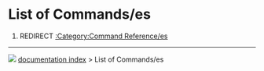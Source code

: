 # List of Commands/es
1.  REDIRECT [:Category:Command Reference/es](:Category:Command_Reference/es.md)



---
![](images/Button_right.svg) [documentation index](../README.md) > List of Commands/es
